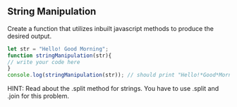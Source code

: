 
## String Manipulation

Create a function that utilizes inbuilt javascript methods  to produce the desired output.

```js
let str = "Hello! Good Morning";
function stringManipulation(str){
// write your code here
}
console.log(stringManipulation(str)); // should print "Hello!*Good*Morning"
```

HINT: Read about the .split method for strings. You have to use .split and .join for this problem.
